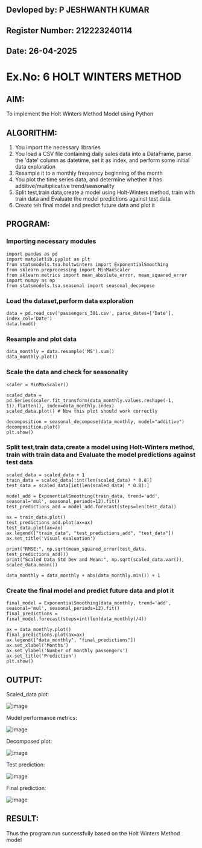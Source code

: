 ## Devloped by: P JESHWANTH KUMAR
## Register Number: 212223240114
## Date: 26-04-2025
# Ex.No: 6 HOLT WINTERS METHOD
## AIM:
To implement the Holt Winters Method Model using Python

## ALGORITHM:
1. You import the necessary libraries
2. You load a CSV file containing daily sales data into a DataFrame, parse the 'date' column as
datetime, set it as index, and perform some initial data exploration
3. Resample it to a monthly frequency beginning of the month
4. You plot the time series data, and determine whether it has additive/multiplicative
trend/seasonality
5. Split test,train data,create a model using Holt-Winters method, train with train data and
Evaluate the model predictions against test data
6. Create teh final model and predict future data and plot it

## PROGRAM:

### Importing necessary modules
```
import pandas as pd
import matplotlib.pyplot as plt
from statsmodels.tsa.holtwinters import ExponentialSmoothing
from sklearn.preprocessing import MinMaxScaler
from sklearn.metrics import mean_absolute_error, mean_squared_error
import numpy as np
from statsmodels.tsa.seasonal import seasonal_decompose
```
 ### Load the dataset,perform data exploration
```
data = pd.read_csv('passengers_301.csv', parse_dates=['Date'], index_col='Date')
data.head()
```
### Resample and plot data
```
data_monthly = data.resample('MS').sum()
data_monthly.plot()
```
### Scale the data and check for seasonality
```
scaler = MinMaxScaler()

scaled_data = pd.Series(scaler.fit_transform(data_monthly.values.reshape(-1, 1)).flatten(), index=data_monthly.index)
scaled_data.plot() # Now this plot should work correctly

decomposition = seasonal_decompose(data_monthly, model="additive")
decomposition.plot()
plt.show()
```
### Split test,train data,create a model using Holt-Winters method, train with train data and Evaluate the model predictions against test data
```
scaled_data = scaled_data + 1
train_data = scaled_data[:int(len(scaled_data) * 0.8)]
test_data = scaled_data[int(len(scaled_data) * 0.8):]

model_add = ExponentialSmoothing(train_data, trend='add', seasonal='mul', seasonal_periods=12).fit()
test_predictions_add = model_add.forecast(steps=len(test_data))

ax = train_data.plot()
test_predictions_add.plot(ax=ax)
test_data.plot(ax=ax)
ax.legend(["train_data", "test_predictions_add", "test_data"])
ax.set_title('Visual evaluation')

print("RMSE:", np.sqrt(mean_squared_error(test_data, test_predictions_add)))
print("Scaled Data Std Dev and Mean:", np.sqrt(scaled_data.var()), scaled_data.mean())

data_monthly = data_monthly + abs(data_monthly.min()) + 1 
```
### Create the final model and predict future data and plot it
```
final_model = ExponentialSmoothing(data_monthly, trend='add', seasonal='mul', seasonal_periods=12).fit()
final_predictions = final_model.forecast(steps=int(len(data_monthly)/4))

ax = data_monthly.plot()
final_predictions.plot(ax=ax)
ax.legend(["data_monthly", "final_predictions"])
ax.set_xlabel('Months')
ax.set_ylabel('Number of monthly passengers')
ax.set_title('Prediction')
plt.show()
```

## OUTPUT:
Scaled_data plot:

![image](https://github.com/user-attachments/assets/d7e4a727-acbc-417a-89b4-d74d1543946f)

Model performance metrics:

![image](https://github.com/user-attachments/assets/c7ab04af-3b70-488c-8b43-7871105cd7c2)

Decomposed plot:

![image](https://github.com/user-attachments/assets/f0a3941c-c91b-4a5d-8a19-9b9ec025b906)

Test prediction:

![image](https://github.com/user-attachments/assets/d1768af4-a184-4795-a020-4127f20d8502)

Final prediction:

![image](https://github.com/user-attachments/assets/55b00ee0-cc53-4f1b-9db0-2cec42937ac4)


## RESULT:
Thus the program run successfully based on the Holt Winters Method model




